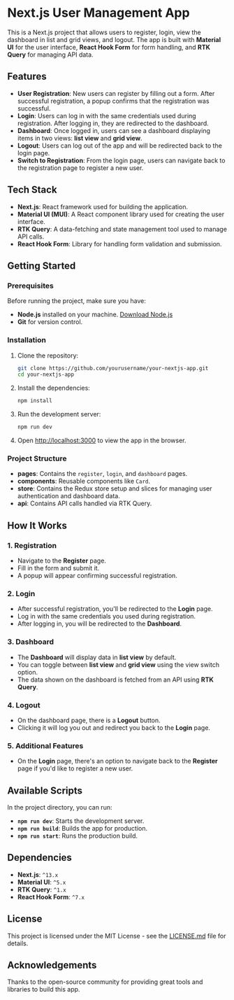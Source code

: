 # Next.js User Management App

This is a Next.js project that allows users to register, login, view the dashboard in list and grid views, and logout. The app is built with **Material UI** for the user interface, **React Hook Form** for form handling, and **RTK Query** for managing API data.

## Features

- **User Registration**: New users can register by filling out a form. After successful registration, a popup confirms that the registration was successful.
- **Login**: Users can log in with the same credentials used during registration. After logging in, they are redirected to the dashboard.
- **Dashboard**: Once logged in, users can see a dashboard displaying items in two views: **list view** and **grid view**.
- **Logout**: Users can log out of the app and will be redirected back to the login page.
- **Switch to Registration**: From the login page, users can navigate back to the registration page to register a new user.

## Tech Stack

- **Next.js**: React framework used for building the application.
- **Material UI (MUI)**: A React component library used for creating the user interface.
- **RTK Query**: A data-fetching and state management tool used to manage API calls.
- **React Hook Form**: Library for handling form validation and submission.

## Getting Started

### Prerequisites

Before running the project, make sure you have:

- **Node.js** installed on your machine. [Download Node.js](https://nodejs.org/en/download/)
- **Git** for version control.

### Installation

1. Clone the repository:
    ```bash
    git clone https://github.com/yourusername/your-nextjs-app.git
    cd your-nextjs-app
    ```

2. Install the dependencies:
    ```bash
    npm install
    ```

3. Run the development server:
    ```bash
    npm run dev
    ```

4. Open [http://localhost:3000](http://localhost:3000) to view the app in the browser.

### Project Structure

- **pages**: Contains the `register`, `login`, and `dashboard` pages.
- **components**: Reusable components like `Card`.
- **store**: Contains the Redux store setup and slices for managing user authentication and dashboard data.
- **api**: Contains API calls handled via RTK Query.

## How It Works

### 1. Registration

- Navigate to the **Register** page.
- Fill in the form and submit it.
- A popup will appear confirming successful registration.

### 2. Login

- After successful registration, you'll be redirected to the **Login** page.
- Log in with the same credentials you used during registration.
- After logging in, you will be redirected to the **Dashboard**.

### 3. Dashboard

- The **Dashboard** will display data in **list view** by default. 
- You can toggle between **list view** and **grid view** using the view switch option.
- The data shown on the dashboard is fetched from an API using **RTK Query**.

### 4. Logout

- On the dashboard page, there is a **Logout** button.
- Clicking it will log you out and redirect you back to the **Login** page.

### 5. Additional Features

- On the **Login** page, there's an option to navigate back to the **Register** page if you'd like to register a new user.

## Available Scripts

In the project directory, you can run:

- **`npm run dev`**: Starts the development server.
- **`npm run build`**: Builds the app for production.
- **`npm run start`**: Runs the production build.

## Dependencies

- **Next.js**: `^13.x`
- **Material UI**: `^5.x`
- **RTK Query**: `^1.x`
- **React Hook Form**: `^7.x`

## License

This project is licensed under the MIT License - see the [LICENSE.md](LICENSE.md) file for details.

## Acknowledgements

Thanks to the open-source community for providing great tools and libraries to build this app.

